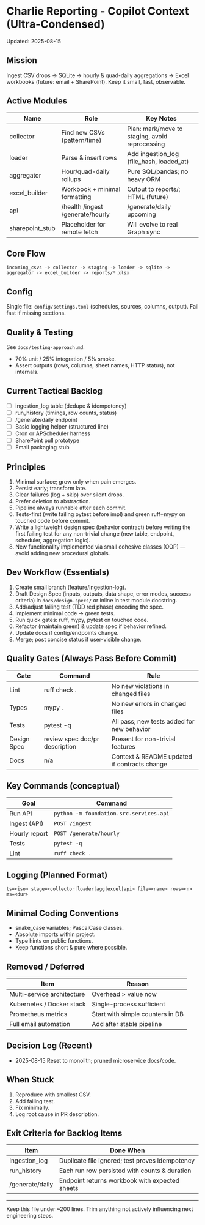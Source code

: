 # Charlie Reporting - Copilot Context (Ultra-Condensed)

Updated: 2025-08-15

## Mission

Ingest CSV drops → SQLite → hourly & quad-daily aggregations → Excel workbooks (future: email + SharePoint). Keep it small, fast, observable.

## Active Modules

| Name | Role | Key Notes |
|------|------|-----------|
| collector | Find new CSVs (pattern/time) | Plan: mark/move to staging, avoid reprocessing |
| loader | Parse & insert rows | Add ingestion_log (file_hash, loaded_at) |
| aggregator | Hour/quad-daily rollups | Pure SQL/pandas; no heavy ORM |
| excel_builder | Workbook + minimal formatting | Output to reports/; HTML (future) |
| api | /health /ingest /generate/hourly | /generate/daily upcoming |
| sharepoint_stub | Placeholder for remote fetch | Will evolve to real Graph sync |

## Core Flow

```text
incoming_csvs -> collector -> staging -> loader -> sqlite -> aggregator -> excel_builder -> reports/*.xlsx
```

## Config

Single file: `config/settings.toml` (schedules, sources, columns, output). Fail fast if missing sections.

## Quality & Testing

See `docs/testing-approach.md`.

- 70% unit / 25% integration / 5% smoke.
- Assert outputs (rows, columns, sheet names, HTTP status), not internals.

## Current Tactical Backlog

- [ ] ingestion_log table (dedupe & idempotency)
- [ ] run_history (timings, row counts, status)
- [ ] /generate/daily endpoint
- [ ] Basic logging helper (structured line)
- [ ] Cron or APScheduler harness
- [ ] SharePoint pull prototype
- [ ] Email packaging stub

## Principles

1. Minimal surface; grow only when pain emerges.
2. Persist early; transform late.
3. Clear failures (log + skip) over silent drops.
4. Prefer deletion to abstraction.
5. Pipeline always runnable after each commit.
6. Tests-first (write failing pytest before impl) and green ruff+mypy on touched code before commit.
7. Write a lightweight design spec (behavior contract) before writing the first failing test for any non-trivial change (new table, endpoint, scheduler, aggregation logic).
8. New functionality implemented via small cohesive classes (OOP) — avoid adding new procedural globals.

## Dev Workflow (Essentials)

1. Create small branch (feature/ingestion-log).
2. Draft Design Spec (inputs, outputs, data shape, error modes, success criteria) in `docs/design-specs/` or inline in test module docstring.
3. Add/adjust failing test (TDD red phase) encoding the spec.
4. Implement minimal code → green tests.
5. Run quick gates: ruff, mypy, pytest on touched code.
6. Refactor (maintain green) & update spec if behavior refined.
7. Update docs if config/endpoints change.
8. Merge; post concise status if user-visible change.

## Quality Gates (Always Pass Before Commit)

| Gate | Command | Rule |
|------|---------|------|
| Lint | ruff check . | No new violations in changed files |
| Types | mypy . | No new errors in changed files |
| Tests | pytest -q | All pass; new tests added for new behavior |
| Design Spec | review spec doc/pr description | Present for non-trivial features |
| Docs | n/a | Context & README updated if contracts change |

## Key Commands (conceptual)

| Goal | Command |
|------|---------|
| Run API | `python -m foundation.src.services.api` |
| Ingest (API) | `POST /ingest` |
| Hourly report | `POST /generate/hourly` |
| Tests | `pytest -q` |
| Lint | `ruff check .` |

## Logging (Planned Format)

`ts=<iso> stage=<collector|loader|agg|excel|api> file=<name> rows=<n> ms=<dur>`

## Minimal Coding Conventions

- snake_case variables; PascalCase classes.
- Absolute imports within project.
- Type hints on public functions.
- Keep functions short & pure where possible.

## Removed / Deferred

| Item | Reason |
|------|--------|
| Multi-service architecture | Overhead > value now |
| Kubernetes / Docker stack | Single-process sufficient |
| Prometheus metrics | Start with simple counters in DB |
| Full email automation | Add after stable pipeline |

## Decision Log (Recent)

- 2025-08-15 Reset to monolith; pruned microservice docs/code.

## When Stuck

1. Reproduce with smallest CSV.
2. Add failing test.
3. Fix minimally.
4. Log root cause in PR description.

## Exit Criteria for Backlog Items

| Item | Done When |
|------|-----------|
| ingestion_log | Duplicate file ignored; test proves idempotency |
| run_history | Each run row persisted with counts & duration |
| /generate/daily | Endpoint returns workbook with expected sheets |

---

Keep this file under ~200 lines. Trim anything not actively influencing next engineering steps.
